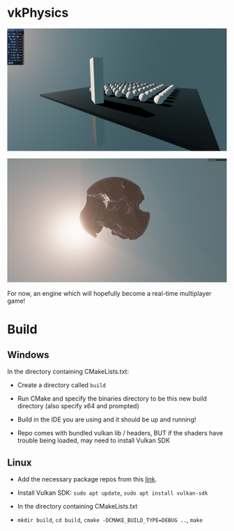 # vkPhysics

![photo](/assets/screenshots/screenshot.png)

![photo](/assets/screenshots/coolstructure.png)

For now, an engine which will hopefully become a real-time multiplayer game!

# Build

## Windows

In the directory containing CMakeLists.txt:

- Create a directory called `build`

- Run CMake and specify the binaries directory to be this new build directory (also specify x64 and prompted)

- Build in the IDE you are using and it should be up and running!

- Repo comes with bundled vulkan lib / headers, BUT if the shaders have trouble being loaded, may need to install Vulkan SDK

## Linux

- Add the necessary package repos from this [link](https://packages.lunarg.com/).

- Install Vulkan SDK: `sudo apt update`, `sudo apt install vulkan-sdk`

- In the directory containing CMakeLists.txt

- `mkdir build`, `cd build`, `cmake -DCMAKE_BUILD_TYPE=DEBUG ..`, `make`
